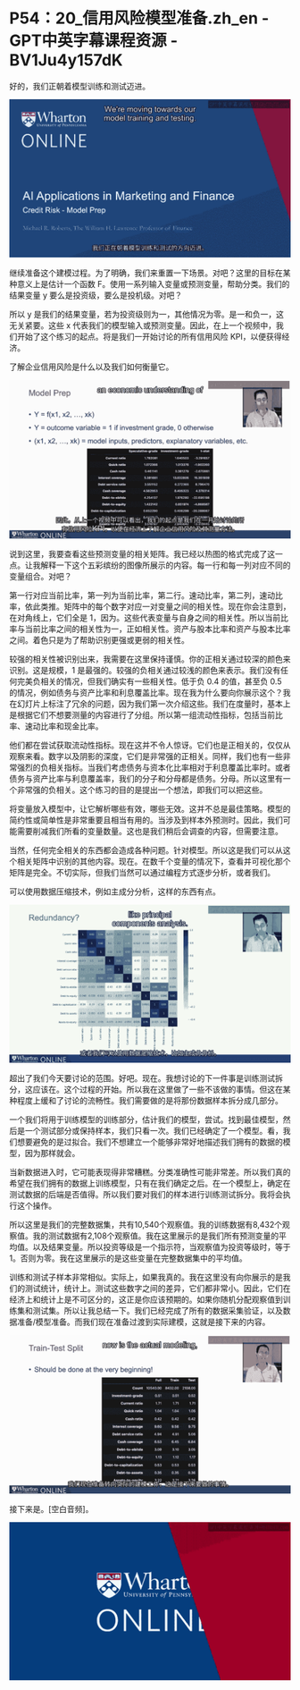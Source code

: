 # P54：20_信用风险模型准备.zh_en - GPT中英字幕课程资源 - BV1Ju4y157dK

好的，我们正朝着模型训练和测试迈进。

![](img/09a88955f3c611834b896a2e110fbafd_1.png)

继续准备这个建模过程。为了明确，我们来重置一下场景。对吧？这里的目标在某种意义上是估计一个函数 F。使用一系列输入变量或预测变量，帮助分类。我们的结果变量 y 要么是投资级，要么是投机级。对吧？

所以 y 是我们的结果变量，若为投资级则为一，其他情况为零。是一和负一，这无关紧要。这些 x 代表我们的模型输入或预测变量。因此，在上一个视频中，我们开始了这个练习的起点。将是我们一开始讨论的所有信用风险 KPI，以便获得经济。

了解企业信用风险是什么以及我们如何衡量它。

![](img/09a88955f3c611834b896a2e110fbafd_3.png)

说到这里，我要查看这些预测变量的相关矩阵。我已经以热图的格式完成了这一点。让我解释一下这个五彩缤纷的图像所展示的内容。每一行和每一列对应不同的变量组合。对吧？

第一行对应当前比率，第一列为当前比率，第二行。速动比率，第二列，速动比率，依此类推。矩阵中的每个数字对应一对变量之间的相关性。现在你会注意到，在对角线上，它们全是 1，因为。这些代表变量与自身之间的相关性。所以当前比率与当前比率之间的相关性为一，正如相关性。资产与股本比率和资产与股本比率之间。着色只是为了帮助识别更强或更弱的相关性。

较强的相关性被识别出来，我需要在这里保持谨慎。你的正相关通过较深的颜色来识别。这是规模，1 是最强的。较强的负相关通过较浅的颜色来表示。我们没有任何完美负相关的情况，但我们确实有一些相关性。低于负 0.4 的值，甚至负 0.5 的情况，例如债务与资产比率和利息覆盖比率。现在我为什么要向你展示这个？我在幻灯片上标注了冗余的问题，因为我们第一次介绍这些。我们在度量时，基本上是根据它们不想要测量的内容进行了分组。所以第一组流动性指标，包括当前比率、速动比率和现金比率。

他们都在尝试获取流动性指标。现在这并不令人惊讶。它们也是正相关的，仅仅从观察来看。数字以及阴影的深度，它们是非常强的正相关。同样，我们也有一些非常强烈的负相关指标。当我们考虑债务与资本化比率相对于利息覆盖比率时。或者债务与资产比率与利息覆盖率，我们的分子和分母都是债务。分母。所以这里有一个非常强的负相关。这个练习的目的是提出一个想法，即我们可以把这些。

将变量放入模型中，让它解析哪些有效，哪些无效。这并不总是最佳策略。模型的简约性或简单性是非常重要且相当有用的。当涉及到样本外预测时。因此，我们可能需要削减我们所看的变量数量。这也是我们稍后会调查的内容，但需要注意。

当然，任何完全相关的东西都会造成各种问题。针对模型。所以这是我们可以从这个相关矩阵中识别的其他内容。现在。在数千个变量的情况下，查看并可视化那个矩阵是完全。不切实际，但我们当然可以通过编程方式逐步分析，或者我们。

可以使用数据压缩技术，例如主成分分析，这样的东西有点。

![](img/09a88955f3c611834b896a2e110fbafd_5.png)

超出了我们今天要讨论的范围。好吧。现在。我想讨论的下一件事是训练测试拆分，这应该在。这个过程的开始。所以我在这里做了一些不该做的事情。但这在某种程度上缓和了讨论的流畅性。我们需要做的是将那份数据样本拆分成几部分。

一个我们将用于训练模型的训练部分，估计我们的模型，尝试。找到最佳模型，然后是一个测试部分或保持样本，我们只看一次。我们已经确定了一个模型。看，我们想要避免的是过拟合。我们不想建立一个能够非常好地描述我们拥有的数据的模型，因为那样就会。

当新数据进入时，它可能表现得非常糟糕。分类准确性可能非常差。所以我们真的希望在我们拥有的数据上训练模型，只有在我们确定之后。在一个模型上，确定在测试数据的后端是否值得。所以我们要对我们的样本进行训练测试拆分。我将会执行这个操作。

所以这里是我们的完整数据集，共有10,540个观察值。我的训练数据有8,432个观察值。我的测试数据有2,108个观察值。我在这里展示的是我们所有预测变量的平均值。以及结果变量。所以投资等级是一个指示符，当观察值为投资等级时，等于1。否则为零。我在这里展示的是这些变量在完整数据集中的平均值。

训练和测试子样本非常相似。实际上，如果我真的。我在这里没有向你展示的是我们的测试统计，统计上。测试这些数字之间的差异，它们都非常小。因此，它们在经济上和统计上是不可区分的，这正是你应该预期的。如果你随机分配观察值到训练集和测试集。所以让我总结一下。我们已经完成了所有的数据采集验证，以及数据准备/模型准备。而我们现在准备过渡到实际建模，这就是接下来的内容。

![](img/09a88955f3c611834b896a2e110fbafd_7.png)

接下来是。[空白音频]。

![](img/09a88955f3c611834b896a2e110fbafd_9.png)

